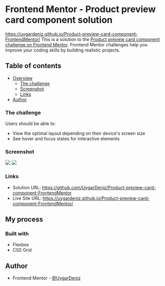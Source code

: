 # Frontend Mentor - Product preview card component solution
https://uygardeniz.github.io/Product-preview-card-component-FrontendMentor/
This is a solution to the [Product preview card component challenge on Frontend Mentor](https://www.frontendmentor.io/challenges/product-preview-card-component-GO7UmttRfa). Frontend Mentor challenges help you improve your coding skills by building realistic projects. 

## Table of contents

- [Overview](#overview)
  - [The challenge](#the-challenge)
  - [Screenshot](#screenshot)
  - [Links](#links)
- [Author](#author)

### The challenge

Users should be able to:

- View the optimal layout depending on their device's screen size
- See hover and focus states for interactive elements

### Screenshot

![](./desktopSS)
![](./mobileSS)

### Links

- Solution URL: https://github.com/UygarDeniz/Product-preview-card-component-FrontendMentor
- Live Site URL: https://uygardeniz.github.io/Product-preview-card-component-FrontendMentor/

## My process

### Built with
- Flexbox
- CSS Grid


## Author

- Frontend Mentor - [@UygarDeniz](https://www.frontendmentor.io/profile/UygarDeniz)
